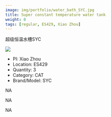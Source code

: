 ```yaml
---
image: img/portfolio/water_bath_SYC.jpg
title: Super constant temperature water tank
weight: 0
tags: [regular, ES429, Xiao Zhou]
---
```


超级恒温水槽SYC

<!--more-->

![](../../img/portfolio/water_bath_SYC.jpg)

- PI: Xiao Zhou
- Location: ES429
- Quantity: 3
- Category: CAT
- Brand/Model: SYC

NA

NA

NA
